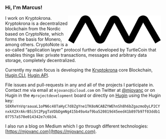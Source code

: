 ### Hi, I'm Marcus!

[<img src="https://raw.githubusercontent.com/kryptokrona/Styleguide/main/Logo/Black%20-%20logo.svg" width=300 align=right>](https://kryptokrona.org/)

I work on Kryptokrona. Kryptokrona is a decentralized blockchain from the Nordic based on CryptoNote, which forms the basis for Monero, among others. CryptoNote is a so-called “application layer” protocol further developed by TurtleCoin that enables things like: private transactions, messages and arbitrary data storage, completely decentralized.

Currently my main focus is developing the [Kryptokrona](https://github.com/kryptokrona/kryptokrona) core Blockchain, [Hugin CLI](https://github.com/kryptokrona/hugin-cli), [Hugin API](https://github.com/kryptokrona/hugin-api).

File issues and pull-requests in any and all of the projects I participate in. Contact me via
email at `mjovanc@icloud.com` on Twitter at [@mjovanc](https://twitter.com/mjovanc/) or on Hugin in the
`#projectdevelopment` board or directly on [Hugin](https://hugin.chat) using the Hugin key: `SEKReYnVqraauaL1oPN6c48TaHyC7d8ZgYne1TK8oNCABZYWEhnSh8h6bZgazmoDyLP2CYnxkX2XrAkrB5i5t2PpgTaVDbDgmNg415b49a4af9ba520819d45eed41b897b97f03ddb107757a570e014342e7c6b34`.

I also run a blog on Medium which I go through different technologies: [https://mjovanc.com](https://mjovanc.com).
